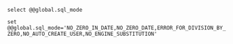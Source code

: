 

`select @@global.sql_mode`

`set @@global.sql_mode='NO_ZERO_IN_DATE,NO_ZERO_DATE,ERROR_FOR_DIVISION_BY_ZERO,NO_AUTO_CREATE_USER,NO_ENGINE_SUBSTITUTION'`

